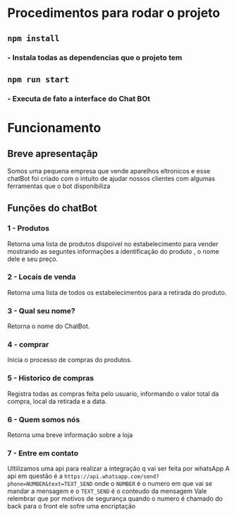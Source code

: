 # Procedimentos para rodar o projeto

## `npm install`
### - Instala todas as dependencias que o projeto tem

## `npm run start`
### - Executa de fato a interface do Chat BOt


# Funcionamento

## Breve apresentaçãp

Somos uma pequena empresa que vende aparelhos eltronicos e esse chatBot foi criado com o intuito de ajudar nossos clientes com algumas ferramentas que o bot disponibiliza

## Funções do chatBot

### 1 - Produtos
Retorna uma lista de produtos dispoivel no estabelecimento para vender mostrando as seguntes informações a identificação do produto , o nome dele e seu preço.
### 2 - Locais de venda
Retorna uma lista de todos os estabelecimentos para a retirada do produto.
### 3 - Qual seu nome?
Retorna o nome do ChatBot.
### 4 - comprar 
Inicia o processo de compras do produtos.
### 5 - Historico de compras
Registra todas as compras feita pelo usuario, informando o valor total da compra, local da retirada e a data. 
### 6 - Quem somos nós
Retorna uma breve informação sobre a loja
### 7 - Entre em contato
Ultilizamos uma api para realizar a integração q vai ser feita por whatsApp 
A api em questão é a `https://api.whatsapp.com/send?phone=NUMBER&text=TEXT_SEND` onde o `NUMBER` é o numero em que vai se mandar a mensagem e o `TEXT_SEND` é o conteudo da mensagem 
Vale relembrar que por motivos de segurança quando o numero é chamado do back para o front ele sofre uma encriptação
